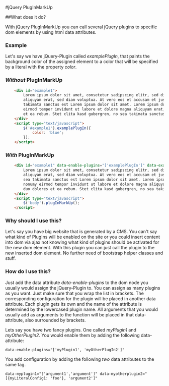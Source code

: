 #jQuery PlugInMarkUp

##What does it do?

With jQuery PlugInMarkUp you can call several jQuery plugins to specific dom elements by using html data attributes.

### Example

Let's say we have jQuery-Plugin called <i>examplePlugIn</i>, that paints the background color of the assigned element to a
color that will be specified by a literal with the property _color_.

### _Without_ PlugInMarkUp

```html
    <div id="example1">
        Lorem ipsum dolor sit amet, consetetur sadipscing elitr, sed diam nonumy eirmod tempor invidunt ut labore et dolore magna
        aliquyam erat, sed diam voluptua. At vero eos et accusam et justo duo dolores et ea rebum. Stet clita kasd gubergren, no sea
        takimata sanctus est Lorem ipsum dolor sit amet. Lorem ipsum dolor sit amet, consetetur sadipscing elitr, sed diam nonumy
        eirmod tempor invidunt ut labore et dolore magna aliquyam erat, sed diam voluptua. At vero eos et accusam et justo duo dolores
        et ea rebum. Stet clita kasd gubergren, no sea takimata sanctus est Lorem ipsum dolor sit amet.
    </div>
    <script type="text/javascript">
        $('#example1').examplePlugIn({
            color: 'blue';
        });
    </script>
```

### _With_ PlugInMarkUp

```html
    <div id="example1" data-enable-plugins="['examplePlugIn']" data-exampleplugin="[{color: 'pink'}]">
        Lorem ipsum dolor sit amet, consetetur sadipscing elitr, sed diam nonumy eirmod tempor invidunt ut labore et dolore magna
        aliquyam erat, sed diam voluptua. At vero eos et accusam et justo duo dolores et ea rebum. Stet clita kasd gubergren, no
        sea takimata sanctus est Lorem ipsum dolor sit amet. Lorem ipsum dolor sit amet, consetetur sadipscing elitr, sed diam
        nonumy eirmod tempor invidunt ut labore et dolore magna aliquyam erat, sed diam voluptua. At vero eos et accusam et justo
        duo dolores et ea rebum. Stet clita kasd gubergren, no sea takimata sanctus est Lorem ipsum dolor sit amet.
    </div>
    <script type="text/javascript">
        $('body').plugInMarkUp();
    </script>
```

### Why should I use this?

Let's say you have big website that is generated by a CMS. You can't say what kind of PlugIns will be enabled on the site or
you could insert content into dom via ajax not knowing what kind of plugins should be activated for the new dom element.
With this plugin you can just call the plugin to the new inserted dom element.
No further need of bootstrap helper classes and stuff.

### How do I use this?

Just add the data attribute <i>data-enable-plugins</i> to the dom node you usually would assign the jQuery-Plugin to. You can
assign as many plugins as you want. Just make sure that you wrap the list in brackets.
The corresponding configuration for the plugin will be placed in another data attribute. Each plugin gets its own and the name
of the attribute is determined by the lowercased plugin name. All arguments that you would usually add as arguments to the
function will be placed in that data-attribute, also surrounded by brackets.

Lets say you have two fancy plugins. One called _myPlugin1_ and _myOtherPlugIn2_. You would enable them by adding
the following data-attribute:

```data-enable-plugins="['myPlugin1', 'myOtherPlugIn2']"```

You add configuration by adding the following _two_ data attributes to the same tag.

```data-myplugin1="['argument1','argument']" data-myotherplugin2="[{myLiteralConfig1: 'foo'}, 'argument2']"```
